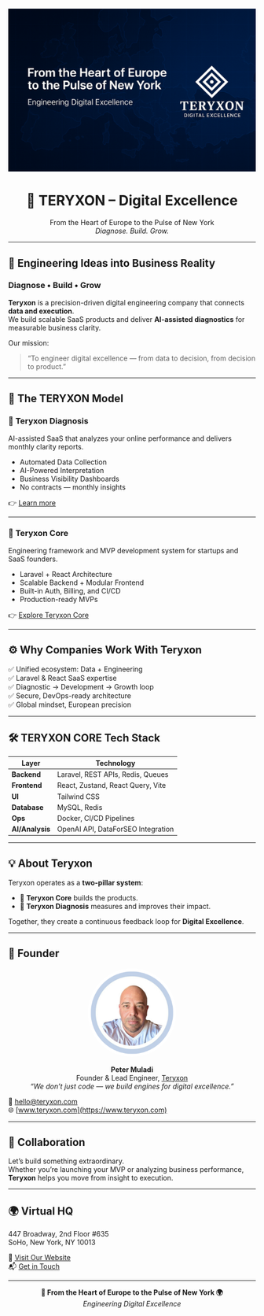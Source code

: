 <p align="center">
  <a href="https://www.teryxon.com" target="_blank">
    <img src="teryxon.png" alt="Teryxon – Digital Excellence" width="800" />
  </a>
</p>

<h1 align="center">🧬 TERYXON – Digital Excellence</h1>
<p align="center">
  From the Heart of Europe to the Pulse of New York<br>
  <em>Diagnose. Build. Grow.</em>
</p>

---

## 🚀 Engineering Ideas into Business Reality  
### Diagnose • Build • Grow

**Teryxon** is a precision-driven digital engineering company that connects **data and execution**.  
We build scalable SaaS products and deliver **AI-assisted diagnostics** for measurable business clarity.

Our mission:  
> “To engineer digital excellence — from data to decision, from decision to product.”

---

## 🧩 The TERYXON Model

### 🔹 **Teryxon Diagnosis**
AI-assisted SaaS that analyzes your online performance and delivers monthly clarity reports.  
- Automated Data Collection  
- AI-Powered Interpretation  
- Business Visibility Dashboards  
- No contracts — monthly insights  

👉 [Learn more](https://www.teryxon.com/diagnosis)

---

### 🔹 **Teryxon Core**
Engineering framework and MVP development system for startups and SaaS founders.  
- Laravel + React Architecture  
- Scalable Backend + Modular Frontend  
- Built-in Auth, Billing, and CI/CD  
- Production-ready MVPs  

👉 [Explore Teryxon Core](https://www.teryxon.com/core)

---

## ⚙️ Why Companies Work With Teryxon

✅ Unified ecosystem: Data + Engineering  
✅ Laravel & React SaaS expertise  
✅ Diagnostic → Development → Growth loop  
✅ Secure, DevOps-ready architecture  
✅ Global mindset, European precision  

---

## 🛠️ TERYXON CORE Tech Stack

| Layer | Technology |
|--------|-------------|
| **Backend** | Laravel, REST APIs, Redis, Queues |
| **Frontend** | React, Zustand, React Query, Vite |
| **UI** | Tailwind CSS |
| **Database** | MySQL, Redis |
| **Ops** | Docker, CI/CD Pipelines |
| **AI/Analysis** | OpenAI API, DataForSEO Integration |

---

## 💡 About Teryxon

Teryxon operates as a **two-pillar system**:  
- 🧱 **Teryxon Core** builds the products.  
- 🧠 **Teryxon Diagnosis** measures and improves their impact.  

Together, they create a continuous feedback loop for **Digital Excellence**.

---

## 👤 Founder

<p align="center">
  <img src="profil.png" alt="Peter Muladi – Founder & Lead Engineer, Teryxon" width="180" style="border-radius:50%;" />
</p>

<p align="center">
  <strong>Peter Muladi</strong><br>
  Founder & Lead Engineer, <a href="https://www.teryxon.com" target="_blank">Teryxon</a><br>
  <em>“We don’t just code — we build engines for digital excellence.”</em>
</p>

📩 hello@teryxon.com  
🌐 [www.teryxon.com](https://www.teryxon.com)

---

## 🤝 Collaboration

Let’s build something extraordinary.  
Whether you’re launching your MVP or analyzing business performance,  
**Teryxon** helps you move from insight to execution.

---

## 🌍 Virtual HQ
447 Broadway, 2nd Floor #635  
SoHo, New York, NY 10013  

🔗 [Visit Our Website](https://www.teryxon.com)  
📬 [Get in Touch](mailto:hello@teryxon.com)

---

<p align="center">
  <strong>📍 From the Heart of Europe to the Pulse of New York 🌍</strong><br>
  <em>Engineering Digital Excellence</em>
</p>




